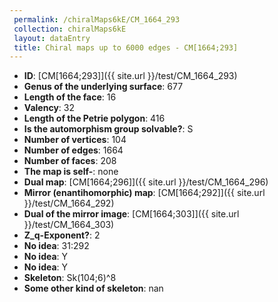 ```yaml
--- 
 permalink: /chiralMaps6kE/CM_1664_293 
 collection: chiralMaps6kE
 layout: dataEntry
 title: Chiral maps up to 6000 edges - CM[1664;293]
---
```


- **ID**: [CM[1664;293]]({{ site.url }}/test/CM_1664_293)
- **Genus of the underlying surface**: 677
- **Length of the face**: 16
- **Valency**: 32
- **Length of the Petrie polygon**: 416
- **Is the automorphism group solvable?**: S
- **Number of vertices**: 104
- **Number of edges**: 1664
- **Number of faces**: 208
- **The map is self-**: none
- **Dual map**: [CM[1664;296]]({{ site.url }}/test/CM_1664_296)
- **Mirror (enantihomorphic) map**: [CM[1664;292]]({{ site.url }}/test/CM_1664_292)
- **Dual of the mirror image**: [CM[1664;303]]({{ site.url }}/test/CM_1664_303)
- **Z_q-Exponent?**: 2
- **No idea**:  31:292
- **No idea**: Y
- **No idea**: Y
- **Skeleton**: Sk(104;6)^8
- **Some other kind of skeleton**: nan
